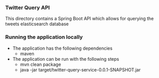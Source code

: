 ### Twitter Query API ###
This directory contains a Spring Boot API which allows for querying the tweets elasticsearch database

### ###

### Running the application locally ###
* The application has the following dependencies
    - maven
* The application can be run with the following steps
    - mvn clean package 
    - java -jar target/twitter-query-service-0.0.1-SNAPSHOT.jar